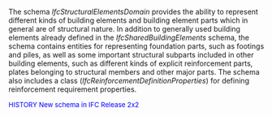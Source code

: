 ﻿The schema _IfcStructuralElementsDomain_ provides the ability to represent different kinds of building elements and building element parts which in general are of structural nature. In addition to generally used building elements already defined in the _IfcSharedBuildingElements_ schema, the schema contains entities for representing foundation parts, such as footings and piles, as well as some important structural subparts included in other building elements, such as different kinds of explicit reinforcement parts, plates belonging to structural members and other major parts. The schema also includes a class (_IfcReinforcementDefinitionProperties_) for defining reinforcement requirement properties.

> <font color="#0000FF" size="-1">
   HISTORY New schema in IFC Release 2x2 
</font>
